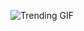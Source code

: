 
<!-- GIF_SECTION -->
![Trending GIF](https://media3.giphy.com/media/v1.Y2lkPThiYjIxNzcydnhnMm1odzNwbjZvZzd6N3YzN2QzcXBxOHZwdmhmcWtxMHBlZGVzYyZlcD12MV9naWZzX3NlYXJjaCZjdD1n/V4NSR1NG2p0KeJJyr5/giphy.gif)
<!-- END_GIF_SECTION -->
